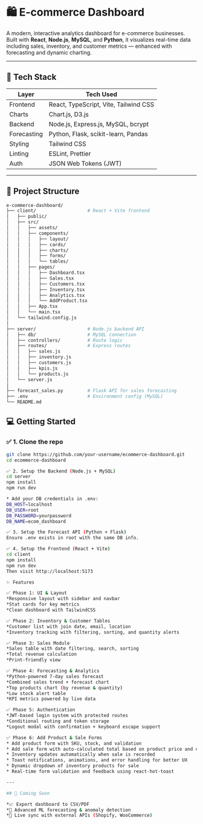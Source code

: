 # 🛍️ E-commerce Dashboard

A modern, interactive analytics dashboard for e-commerce businesses. Built with **React**, **Node.js**, **MySQL**, and **Python**, it visualizes real-time data including sales, inventory, and customer metrics — enhanced with forecasting and dynamic charting.

---

## 🚀 Tech Stack

| Layer       | Tech Used                                 |
|-------------|--------------------------------------------|
| Frontend    | React, TypeScript, Vite, Tailwind CSS      |
| Charts      | Chart.js, D3.js                            |
| Backend     | Node.js, Express.js, MySQL, bcrypt                 |
| Forecasting | Python, Flask, scikit-learn, Pandas        |
| Styling     | Tailwind CSS                               |
| Linting     | ESLint, Prettier                           |
| Auth        | JSON Web Tokens (JWT)                      |

---

## 📁 Project Structure

```bash
e-commerce-dashboard/
├── client/                   # React + Vite frontend
│   ├── public/
│   ├── src/
│   │   ├── assets/
│   │   ├── components/
│   │   │   ├── layout/
│   │   │   ├── cards/
│   │   │   ├── charts/
│   │   │   ├── forms/
│   │   │   └── tables/
│   │   ├── pages/
│   │   │   ├── Dashboard.tsx
│   │   │   ├── Sales.tsx
│   │   │   ├── Customers.tsx
│   │   │   ├── Inventory.tsx
│   │   │   ├── Analytics.tsx
│   │   │   └── AddProduct.tsx
│   │   ├── App.tsx
│   │   └── main.tsx
│   └── tailwind.config.js
│
├── server/                   # Node.js backend API
│   ├── db/                   # MySQL connection
│   ├── controllers/          # Route logic
│   ├── routes/               # Express routes
│   │   ├── sales.js
│   │   ├── inventory.js
│   │   ├── customers.js
│   │   ├── kpis.js
│   │   └── products.js
│   └── server.js
│
├── forecast_sales.py         # Flask API for sales forecasting
├── .env                      # Environment config (MySQL)
└── README.md
```

## 💻 Getting Started

### ✅ 1. Clone the repo

```bash
git clone https://github.com/your-username/ecommerce-dashboard.git
cd ecommerce-dashboard

✅ 2. Setup the Backend (Node.js + MySQL)
cd server
npm install
npm run dev

* Add your DB credentials in .env:
DB_HOST=localhost
DB_USER=root
DB_PASSWORD=yourpassword
DB_NAME=ecom_dashboard

✅ 3. Setup the Forecast API (Python + Flask)
Ensure .env exists in root with the same DB info.

✅ 4. Setup the Frontend (React + Vite)
cd client
npm install
npm run dev
Then visit http://localhost:5173

✨ Features

✅ Phase 1: UI & Layout
*Responsive layout with sidebar and navbar
*Stat cards for key metrics
*Clean dashboard with TailwindCSS

✅ Phase 2: Inventory & Customer Tables
*Customer list with join date, email, location
*Inventory tracking with filtering, sorting, and quantity alerts

✅ Phase 3: Sales Module
*Sales table with date filtering, search, sorting
*Total revenue calculation
*Print-friendly view

✅ Phase 4: Forecasting & Analytics
*Python-powered 7-day sales forecast
*Combined sales trend + forecast chart
*Top products chart (by revenue & quantity)
*Low stock alert table
*KPI metrics powered by live data

✅ Phase 5: Authentication
*JWT-based login system with protected routes
*Conditional routing and token storage
*Logout modal with confirmation + keyboard escape support

✅ Phase 6: Add Product & Sale Forms
* Add product form with SKU, stock, and validation
* Add sale form with auto-calculated total based on product price and quantity
* Inventory updates automatically when sale is recorded
* Toast notifications, animations, and error handling for better UX
* Dynamic dropdown of inventory products for sale
* Real-time form validation and feedback using react-hot-toast

---

## 🧠 Coming Soon

*📈 Export dashboard to CSV/PDF
*🤖 Advanced ML forecasting & anomaly detection
*🔄 Live sync with external APIs (Shopify, WooCommerce)
